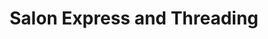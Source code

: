 ---
title: "Salon Express and Threading"
url: /irving/salon-express-and-threading/
shop: Kosmetik
---